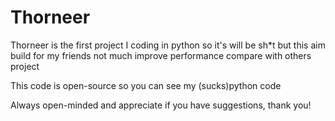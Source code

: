 # Thorneer

Thorneer is the first project I coding in python so it's will be sh*t but this aim build for my friends not much improve performance compare with others project

This code is open-source so you can see my (sucks)python code

Always open-minded and appreciate if you have suggestions, thank you!
